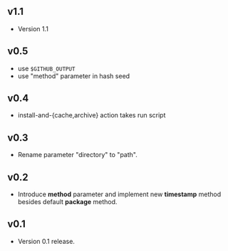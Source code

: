 ## v1.1

- Version 1.1

## v0.5

- use `$GITHUB_OUTPUT`
- use "method" parameter in hash seed

## v0.4

- install-and-{cache,archive} action takes run script

## v0.3

- Rename parameter "directory" to "path".

## v0.2

- Introduce **method** parameter and implement new **timestamp**
  method besides default **package** method.

## v0.1

- Version 0.1 release.
